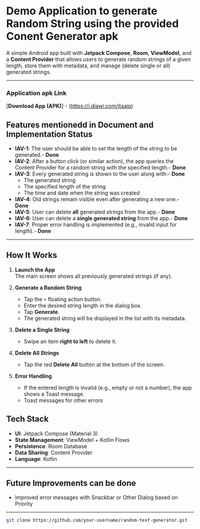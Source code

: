# Demo Application to generate Random String using the provided Conent Generator apk

A simple Android app built with **Jetpack Compose**, **Room**, **ViewModel**, and a **Content Provider** that allows users to generate random strings of a given length, store them with metadata, and manage (delete single or all) generated strings.  

---
### Application apk Link
[**Download App (APK)**] - (https://i.diawi.com/jtaajp)

## Features mentionedd in Document and Implementation Status

- **IAV-1**: The user should be able to set the length of the string to be generated.- **Done**  
- **IAV-2**: After a button click (or similar action), the app queries the Content Provider for a random string with the specified length.- **Done**  
- **IAV-3**: Every generated string is shown to the user along with:- **Done**  
  - The generated string  
  - The specified length of the string  
  - The time and date when the string was created  
- **IAV-4**: Old strings remain visible even after generating a new one.- **Done**  
- **IAV-5**: User can delete **all** generated strings from the app.- **Done**  
- **IAV-6**: User can delete a **single generated string** from the app.- **Done**  
- **IAV-7**: Proper error handling is implemented (e.g., invalid input for length).- **Done**  
---

## How It Works

1. **Launch the App**  
   The main screen shows all previously generated strings (if any).  

2. **Generate a Random String**  
   - Tap the `+` floating action button.  
   - Enter the desired string length in the dialog box.  
   - Tap **Generate**.  
   - The generated string will be displayed in the list with its metadata.  

3. **Delete a Single String**  
   - Swipe an item **right to left** to delete it.  

4. **Delete All Strings**  
   - Tap the red **Delete All** button at the bottom of the screen.  

5. **Error Handling**  
   - If the entered length is invalid (e.g., empty or not a number), the app shows a Toast message.
   - Toast messages for other errors

## Tech Stack

- **UI**: Jetpack Compose (Material 3)  
- **State Management**: ViewModel + Kotlin Flows  
- **Persistence**: Room Database  
- **Data Sharing**: Content Provider  
- **Language**: Kotlin  

---

## Future Improvements can be done

- Improved error messages with Snackbar or Other Dialog based on Priority 

---
   ```bash
   git clone https://github.com/your-username/random-text-generator.git
